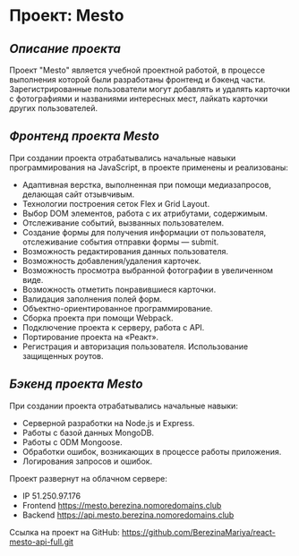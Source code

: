 # Проект: Mesto
## _Описание проекта_  
Проект "Mesto" является учебной проектной работой, в процессе выполнения которой были разработаны фронтенд и бэкенд части.
Зарегистрированные пользователи могут добавлять и удалять карточки с фотографиями и названиями интересных мест, лайкать карточки других пользователей.

## _Фронтенд проекта Mesto_ 
При создании проекта отрабатывались начальные навыки программирования на JavaScript, в проекте применены и реализованы:  
* Адаптивная верстка, выполненная при помощи медиазапросов, делающая сайт отзывчивым.  
* Технологии построения сеток Flex и Grid Layout.
* Выбор DOM элементов, работа с их атрибутами, содержимым.
* Отслеживание событий, вызванных пользователем.
* Создание формы для получения информации от пользователя, отслеживание события отправки формы — submit.
* Возможность редактирования данных пользователя.
* Возможность добавления/удаления карточек.
* Возможность просмотра выбранной фотографии в увеличенном виде.
* Возможность отметить понравившиеся карточки.
* Валидация заполнения полей форм.
* Объектно-ориентированное программирование.
* Сборка проекта при помощи Webpack.
* Подключение проекта к серверу, работа с API.
* Портирование проекта на «Реакт».
* Регистрация и авторизация пользователя. Использование защищенных роутов.

## _Бэкенд проекта Mesto_ 
При создании проекта отрабатывались начальные навыки:  
* Серверной разработки на Node.js и Express.
* Работы с базой данных MongoDB.
* Работы с ODM Mongoose.
* Обработки ошибок, возникающих в процессе работы приложения.
* Логирования запросов и ошибок.

Проект развернут на облачном сервере:
* IP 51.250.97.176
* Frontend https://mesto.berezina.nomoredomains.club
* Backend https://api.mesto.berezina.nomoredomains.club

Ссылка на проект на GitHub: https://github.com/BerezinaMariya/react-mesto-api-full.git